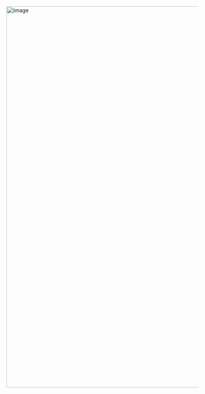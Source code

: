 <img width="1000" alt="image" src="https://user-images.githubusercontent.com/96969693/185773987-4b25e0b9-c40a-4fa5-8124-867eabd7e467.png" align="center">

